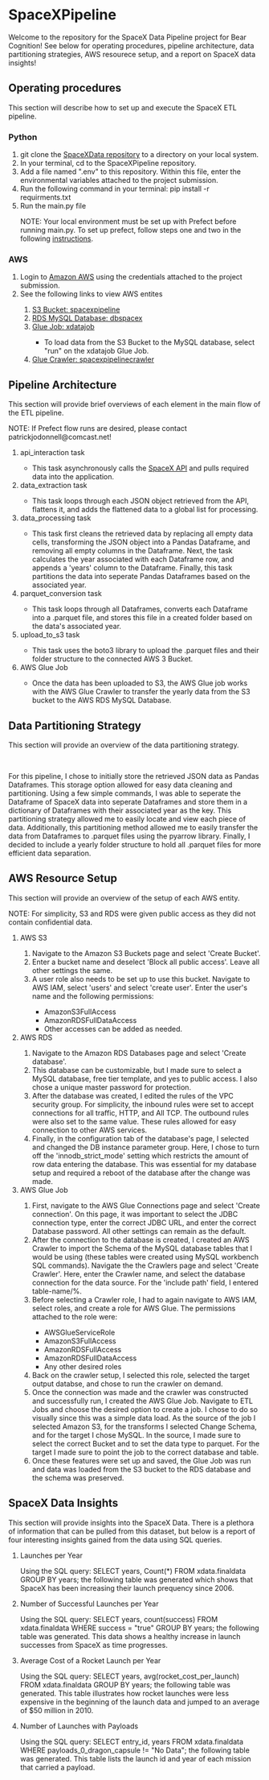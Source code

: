 <div>
<h1>SpaceXPipeline</h1>
<p>Welcome to the repository for the SpaceX Data Pipeline project for Bear Cognition! See below for operating procedures, pipeline architecture, data partitioning strategies, AWS resourece setup, and a report on SpaceX data insights!</p>
</div>
<div>
<h2>Operating procedures</h2>
<p>This section will describe how to set up and execute the SpaceX ETL pipeline.</p>
<h3>Python</h3>
<ol>
    <li>git clone the <a href='https://github.com/PatrickJODonnell/SpaceXPipeline'>SpaceXData repository</a> to a directory on your local system.</li>
    <li>In your terminal, cd to the SpaceXPipeline repository.</li>
    <li>Add a file named ".env" to this repository. Within this file, enter the environmental variables attached to the project submission.</li>
    <li>Run the following command in your terminal: pip install -r requirments.txt</li>
    <li>Run the main.py file</li>
    <p>NOTE: Your local environment must be set up with Prefect before running main.py. To set up prefect, follow steps one and two in the following <a href='https://docs.prefect.io/latest/getting-started/quickstart/'>instructions</a>.</p>
</ol>
<h3>AWS</h3>
<ol>
    <li>Login to <a href='https://us-east-2.console.aws.amazon.com/console/home?nc2=h_ct&region=us-east-2&src=header-signin#'>Amazon AWS</a> using the credentials attached to the project submission.</li>
    <li>See the following links to view AWS entites</li>
    <ol>
        <li><a href='https://us-east-2.console.aws.amazon.com/s3/buckets/spacexpipeline?region=us-east-2&bucketType=general&tab=objects'>S3 Bucket: spacexpipeline</a></li>
        <li><a href='https://us-east-2.console.aws.amazon.com/rds/home?region=us-east-2#database:id=dbspacex;is-cluster=false'>RDS MySQL Database: dbspacex</a></li>
        <li><a href='https://us-east-2.console.aws.amazon.com/gluestudio/home?region=us-east-2#/editor/job/xdatajob/graph'>Glue Job: xdatajob</a></li>
        <ul>
            <li>To load data from the S3 Bucket to the MySQL database, select "run" on the xdatajob Glue Job.</li>
        </ul>
        <li><a href='https://us-east-2.console.aws.amazon.com/glue/home?region=us-east-2#/v2/data-catalog/crawlers/view/spacexpipelinecrawler'>Glue Crawler: spacexpipelinecrawler</a></li>
    </ol>
<ol>
</div>
<div>
<h2>Pipeline Architecture</h2>
<p>This section will provide brief overviews of each element in the main flow of the ETL pipeline.</p>
<p>NOTE: If Prefect flow runs are desired, please contact patrickjodonnell@comcast.net!</p>
<ol>
    <li>api_interaction task</li>
    <ul>
        <li>This task asynchronously calls the <a href='https://github.com/r-spacex/SpaceX-API'>SpaceX API</a> and pulls required data into the application.</li>
    </ul>
    <li>data_extraction task</li>
    <ul>
        <li>This task loops through each JSON object retrieved from the API, flattens it, and adds the flattened data to a global list for processing.</li>
    </ul>
    <li>data_processing task</li>
    <ul>
        <li>This task first cleans the retrieved data by replacing all empty data cells, transforming the JSON object into a Pandas Dataframe, and removing all empty columns in the Dataframe. Next, the task calculates the year associated with each Dataframe row, and appends a 'years' column to the Dataframe. Finally, this task partitions the data into seperate Pandas Dataframes based on the associated year.</li>
    </ul>
    <li>parquet_conversion task</li>
    <ul>
        <li>This task loops through all Dataframes, converts each Dataframe into a .parquet file, and stores this file in a created folder based on the data's associated year.</li>
    </ul>
    <li>upload_to_s3 task</li>
    <ul>
        <li>This task uses the boto3 library to upload the .parquet files and their folder structure to the connected AWS 3 Bucket.</li>
    </ul>
    <li>AWS Glue Job</li>
    <ul>
        <li>Once the data has been uploaded to S3, the AWS Glue job works with the AWS Glue Crawler to transfer the yearly data from the S3 bucket to the AWS RDS MySQL Database.</li>
    </ul>
<ol>
</div>
<div>
<h2>Data Partitioning Strategy</h2>
<p>This section will provide an overview of the data partitioning strategy.</p>
</br>
<p>For this pipeline, I chose to initially store the retrieved JSON data as Pandas Dataframes. This storage option allowed for easy data cleaning and partitioning. Using a few simple commands, I was able to seperate the Dataframe of SpaceX data into seperate Dataframes and store them in a dictionary of Dataframes with their associated year as the key. This partitioning strategy allowed me to easily locate and view each piece of data. Additionally, this partitioning method allowed me to easily transfer the data from Dataframes to .parquet files using the pyarrow library. Finally, I decided to include a yearly folder structure to hold all .parquet files for more efficient data separation.</p>
</div>
<div>
<h2>AWS Resource Setup</h2>
<p>This section will provide an overview of the setup of each AWS entity.</p>
<p>NOTE: For simplicity, S3 and RDS were given public access as they did not contain confidential data.</p>
<ol>
    <li>AWS S3</li>
    <ol>
        <li>Navigate to the Amazon S3 Buckets page and select 'Create Bucket'.</li>
        <li>Enter a bucket name and deselect 'Block all public access'. Leave all other settings the same.</li>
        <li>A user role also needs to be set up to use this bucket. Navigate to AWS IAM, select 'users' and select 'create user'. Enter the user's name and the following permissions: </li>
        <ul>
            <li>AmazonS3FullAccess</li>
            <li>AmazonRDSFullDataAccess</li>
            <li>Other accesses can be added as needed.</li>
        </ul>
    </ol>
    <li>AWS RDS</li>
    <ol>
        <li>Navigate to the Amazon RDS Databases page and select 'Create database'.</li>
        <li>This database can be customizable, but I made sure to select a MySQL database, free tier template, and yes to public access. I also chose a unique master password for protection.</li>
        <li>After the database was created, I edited the rules of the VPC security group. For simplicity, the inbound rules were set to accept connections for all traffic, HTTP, and All TCP. The outbound rules were also set to the same value. These rules allowed for easy connection to other AWS services.</li>
        <li>Finally, in the configuration tab of the database's page, I selected and changed the DB instance parameter group. Here, I chose to turn off the 'innodb_strict_mode' setting which restricts the amount of row data entering the database. This was essential for my database setup and required a reboot of the database after the change was made.</li>
    </ol>
    <li>AWS Glue Job</li>
    <ol>
        <li>First, navigate to the AWS Glue Connections page and select 'Create connection'. On this page, it was important to select the JDBC connection type, enter the correct JDBC URL, and enter the correct Database password. All other settings can remain as the default.</li>
        <li>After the connection to the database is created, I created an AWS Crawler to import the Schema of the MySQL database tables that I would be using (these tables were created using MySQL workbench SQL commands). Navigate the the Crawlers page and select 'Create Crawler'. Here, enter the Crawler name, and select the database connection for the data source. For the 'include path' field, I entered table-name/%. </li>
        <li>Before selecting a Crawler role, I had to again navigate to AWS IAM, select roles, and create a role for AWS Glue. The permissions attached to the role were: </li>
        <ul>
            <li>AWSGlueServiceRole</li>
            <li>AmazonS3FullAccess</li>
            <li>AmazonRDSFullAccess</li>
            <li>AmazonRDSFullDataAccess</li>
            <li>Any other desired roles</li>
        </ul>
        <li>Back on the crawler setup, I selected this role, selected the target output databse, and chose to run the crawler on demand.</li>
        <li>Once the connection was made and the crawler was constructed and successfully run, I created the AWS Glue Job. Navigate to ETL Jobs and choose the desired option to create a job. I chose to do so visually since this was a simple data load. As the source of the job I selected Amazon S3, for the transforms I selected Change Schema, and for the target I chose MySQL. In the source, I made sure to select the correct Bucket and to set the data type to parquet. For the target I made sure to point the job to the correct database and table.</li>
        <li>Once these features were set up and saved, the Glue Job was run and data was loaded from the S3 bucket to the RDS database and the schema was preserved.</li>
    </ol>
<ol>
</div>
<div>
<h2>SpaceX Data Insights</h2>
<p>This section will provide insights into the SpaceX Data. There is a plethora of information that can be pulled from this dataset, but below is a report of four interesting insights gained from the data using SQL queries.</p>
<ol>
    <li>Launches per Year</li>
    <p>Using the SQL query: SELECT years, Count(*) FROM xdata.finaldata GROUP BY years; the following table was generated which shows that SpaceX has been increasing their launch prequency since 2006.</p>
    <img src="">
    <li>Number of Successful Launches per Year</li>
    <p>Using the SQL query: SELECT years, count(success) FROM xdata.finaldata WHERE success = "true" GROUP BY years; the following table was generated. This data shows a healthy increase in launch successes from SpaceX as time progresses.</p>
    <img src="">
    <li>Average Cost of a Rocket Launch per Year</li>
    <p>Using the SQL query: SELECT years, avg(rocket_cost_per_launch) FROM xdata.finaldata GROUP BY years; the following table was generated. This table illustrates how rocket launches were less expensive in the beginning of the launch data and jumped to an average of $50 million in 2010.</p>
    <img src="">
    <li>Number of Launches with Payloads</li>
    <p>Using the SQL query: SELECT entry_id, years FROM xdata.finaldata WHERE payloads_0_dragon_capsule != "No Data"; the following table was generated. This table lists the launch id and year of each mission that carried a payload.</p>
    <img src="">
</ol>
</div>


